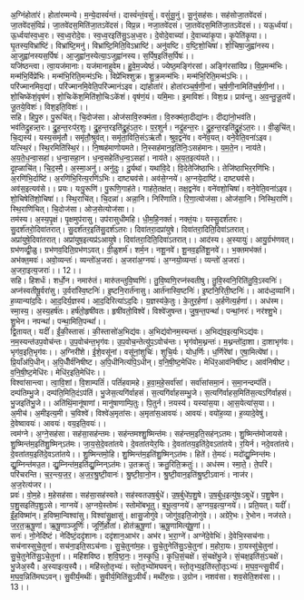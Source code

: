 

  
अ॒ग्निंहोता॑रं। होता॑रम्मन्ये। म॒न्ये॒दास्वं॑न्तं। दास्वं॑न्तं॒वसुं॑। वसुं॑सू॒नुं। सू॒नुंसह॑सः। सह॑सोजा॒तवे॑दसं। जा॒तवे॑दसं॒विप्रं॑। जा॒तवे॑दस॒मिति॑जा॒तऽवे॑दसं। विप्र॒न्न। नजा॒तवे॑दसं। जा॒तवे॑दस॒मिति॑जा॒तऽवे॑दसं।। यऊ॒र्ध्वया॑। ऊ॒र्ध्वया॑स्व॒ध्व॒रः। स्व॒ध्व॒रोदे॒वः। स्व॒ध्व॒रइति॑सु॒ऽअ॒ध्व॒रः। दे॒वोदे॒वाच्या॑। दे॒वाच्या॑कृ॒पा। कृ॒पेति॑कृ॒पा।। घृ॒तस्य॒विभ्रा॑ष्टिं। विभ्रा॑ष्टि॒मनु॑। विभ्रा॑ष्टि॒मिति॒विऽभ्राष्टि॑। अनु॑वष्टि। व॒ष्टि॒शो॒चिषा॑। शो॒चिषा॒जुह्वा॑नस्य। आ॒जुह्वा॑नस्यस॒र्पिषः॑। आ॒जुह्वा॑न॒स्येत्या॒ऽजुह्वा॑नस्य। स॒र्पिष॒इति॑स॒र्पिषः॑।।  
यजि॑ष्ठन्त्वा। त्वा॒यज॑मानाः। यज॑मानाहुवेम। हु॒वे॒म॒ज्येष्ठं॑। ज्येष्ठ॒मङ्गि॑रसां। अङ्गि॑रसांविप्र। वि॒प्र॒मन्म॑भिः। मन्म॑भि॒र्विप्रे॑भिः। मन्म॑भि॒रिति॒मन्म॑ऽभिः। विप्रे॑भिश्शुक्र। शु॒क्र॒मन्म॑भिः। मन्म॑भि॒रिति॒मन्म॑ऽभिः।। परि॑ज्मानमिव॒द्यां। परि॑ज्मानमि॒वेति॒परि॑ज्मानंऽइव। द्यांहोता॑रं। होता॑रञ्च॒र्ष॒णी॒नां। च॒र्ष॒णी॒नामिति॑च॒र्ष॒णी॒नां।। शो॒चिष्के॑शं॒वृष॑णं। शो॒चिःके॑श॒मिति॑शो॒चिःऽके॑शं। वृष॑णं॒यं। यमि॒माः। इ॒माविशः॑। विशः॒प्र। प्राव॑न्तु। अ॒व॒न्तु॒जू॒तये॑। जू॒तये॒विशः॑। विश॒इति॒विशः॑।।  
सहि। हिपु॒रु। पु॒रूचि॑त्। चि॒दोज॑सा। ओज॑सावि॒रुक्म॑ता। वि॒रुक्म॑ता॒दीद्या॑नः। दीद्या॑नो॒भव॑ति। भव॑तिद्रुहन्न्त॒रः। द्रु॒ह॒न्त॒रःप॑र॒शुः। द्रु॒ह॒न्त॒रइति॑द्रु॒हं॒ऽत॒रः। प॒र॒शुर्न। नद्रु॑हन्त॒रः। द्रु॒ह॒न्त॒रइति॑द्रु॒हं॒ऽत॒रः।। वी॒ळुचि॑त्। चि॒द्यस्य॑। यस्य॒समृ॑तौ। समृ॑तौ॒श्रुव॑त्। समृ॑ता॒विति॒संऽऋ॑तौ। श्रुव॒द्वने॑व। वने॑व॒यत्। वने॒वेति॒वना॑ऽइव। यत्स्थि॒रं। स्थि॒रमिति॑स्थि॒रं।। नि॒ष्षह॑माणोयमते। नि॒स्सह॑मान॒इति॑निः॒ऽसह॑मानः। य॒म॒ते॒न। नाय॑ते। अ॒य॒ते॒ध॒न्वा॒सहा॑। ध॒न्वा॒सहा॒न। ध॒न्व॒सहेति॑ध॒न्व॒ऽसहा॑। नाय॑ते। अ॒य॒त॒इत्य॑यते।।  
दृ॒ह्ळाचि॑त्। चि॒द॒स्मै॒। अ॒स्मा॒अनु॑। अनु॑दुः। दु॒र्यथा॑। यथा॑वि॒दे। वि॒देतेजि॑ष्ठाभिः। तेजि॑ष्ठाभिर॒रणि॑भिः। अ॒रणि॑भि॒र्दाष्टि॑। अ॒रणि॑भि॒रित्य॒रणि॑ऽभिः। दाष्ट्यव॑से। अव॑से॒ग्नये॑। अ॒ग्नये॒दाष्टि॑। दाष्ट्यव॑से। अव॑स॒इत्यव॑से।। प्रयः। यःपु॒रूणि॑। पु॒रूणि॒गाह॑ते। गाह॑ते॒तक्ष॑त्। तक्ष॒द्वने॑व। वने॑वशो॒चिषा॑। वने॒वेति॒वना॑ऽइव। शो॒चिषेति॑शो॒चिषा॑।। स्थि॒राचि॑त्। चि॒दन्ना॑। अन्ना॒नि। निरि॑णाति। रि॒णा॒त्योज॑सा। ओज॑सा॒नि। निस्थि॒राणि॑। स्थि॒राणि॑चित्। चि॒दोज॑सा। ओज॒सेत्योज॑सा।।  
तम॑स्य। अ॒स्य॒पृ॒क्षं। पृ॒क्षमुप॑रासु। उप॑रासुधीमहि। धी॒म॒हि॒नक्तं॑। नक्तं॒यः। यस्सु॒दर्श॑तरः। सु॒दर्श॑तरो॒दिवा॑तरात्। सु॒दर्श॑तर॒इति॑सु॒दर्श॑ऽतरः। दिवा॑तरा॒दप्रा॑युषे। दिवा॑तरा॒दिति॒दिवा॑ऽतरात्। अप्रा॑युषे॒दिवा॑तरात्। अप्रा॑युष॒इत्यप्र॑ऽआयुषे। दिवा॑तरा॒दिति॒दिवा॑ऽतरात्।। आद॑स्य। अ॒स्यायुः॑। आयु॒र्ग्रभ॑णवत्। ग्रभ॑णव्द्वी॒ळु। ग्रभ॑णव॒दिति॒ग्रभ॑णऽवत्। वी॒ळुशर्म॑। शर्म॒न। नशू॒नवे॑। शू॒नव॒इति॑शू॒नवे॑।। भ॒क्तमभ॑क्तं। अभ॑क्त॒मवः॑। अवो॒व्यन्तः॑। व्यन्तो॑अ॒जराः॑। अ॒जरा॑अ॒ग्नयः॑। अ॒ग्नयो॒व्यन्तः॑। व्यन्तो॑ अ॒जराः॑। अ॒जरा॒इत्य॒जराः॑।। 12।।  
सहि। हिशर्धः॑। शर्धो॒न। नमारु॑तं। मारु॑तन्तुवि॒ष्वणिः॑। तु॒वि॒ष्वणि॒रप्न॑स्वतीषु। तु॒वि॒स्वनि॒रिति॑तु॒वि॒ऽस्वनिः॑। अप्न॑स्वतीषू॒र्वरा॑सु। उ॒र्वरा॑स्वि॒ष्टनिः॑। इ॒ष्टनि॒रार्त॑नासु। आर्त॑नास्वि॒ष्टनिः॑। इ॒ष्टनि॒रिती॒ष्टनिः॑।। आद॑ध्द॒व्यानि॑। ह॒व्यान्या॑द॒दिः। आ॒द॒दिर्य॒ज्ञस्य॑। आ॒द॒दिरित्या॑ऽद॒दिः। य॒ज्ञस्य॑के॒तुः। के॒तुर॒र्हणा॑। अ॒र्हणॆत्य॒र्हणा॑।। अध॑स्म। स्मा॒स्य॒। अ॒स्य॒हर्ष॑तः। हर्ष॑तो॒हृषी॑वतः। हृषी॑वतो॒विश्वे॑। विश्वे॑जुषन्त। जु॒ष॒न्त॒पन्थां॑। पन्थां॒नरः॑। नर॑श्शु॒भे। शु॒भेन। नपन्थां॑। पन्था॒मिति॒पन्थां॑।।  
द्वि॒तायत्। यदीं॑। ईं॒की॒स्तासः॑। की॒स्तासो॑अ॒भिद्य॑वः। अ॒भिद्य॑वोनम॒स्यन्तः॑। अ॒भिद्य॑व॒इत्य॒भिऽद्य॑वः। न॒म॒स्यन्त॑उप॒वोच॑न्तः। उ॒प॒वोच॑न्त॒भृग॑वः। उ॒प॒वोच॒न्तेत्यु॑प॒ऽवोच॑न्तः। भृग॑वोम॒थ्नन्तः॑। म॒थ्नन्तो॑दा॒शा। दा॒शाभृग॑वः। भृग॑व॒इति॒भृग॑वः।। अ॒ग्निरी॑शे। ई॒शे॒वसू॑नां। वसू॑नां॒शुचिः॑। शुचि॒र्यः। योध॒र्णिः। ध॒र्णिरे॑षां। ए॒षा॒मित्ये॑षां।। प्रि॒याँअ॑पि॒धीन्। अ॒पि॒धीँर्व॑निषीष्ट। अ॒पि॒धीनित्य॑पि॒ऽधीन्। व॒नि॒षी॒ष्ट॒मेधि॑रः। मेधि॑र॒आव॑निषीष्ट। आव॑निषीष्ट। व॒नि॒षी॒ष्ट॒मेधि॑रः। मेधि॑र॒इति॒मेधि॑रः।।  
विश्वा॑सान्त्वा। त्वा॒वि॒शां। वि॒शाम्पतिं॑। पतिं॑हवामहे। ह॒वा॒म॒हे॒सर्वा॑सां। सर्वा॑सांसमा॒नं। स॒मा॒नन्दम्प॑तिं। दम्प॑तिम्भु॒जे। दम्प॑ति॒मिति॒दंऽप॑तिं। भु॒जेस॒त्यगि॑र्वाहसं। स॒त्यगि॑र्वाहसम्भु॒जे। स॒त्यगि॑र्वाहस॒मिति॑स॒त्यऽगि॑र्वाहसं। भु॒जइति॑भु॒जे।। अति॑थिं॒मानू॑षाणां। मानु॑षाणाम्पि॒तुः। पि॒तुर्न। ऩयस्य॑। यस्या॑स॒या। आ॒स॒येत्या॑स॒या।। अ॒मीच॑। अ॒मीइत्य॒मी। च॒विश्वे॑। विश्वे॑अ॒मृता॑सः। अ॒मृता॑स॒आवयः॑। आवयः॑। वयो॑ह॒व्या। ह॒व्यादे॒वेषु॑। दे॒वेष्वावयः॑। आवयः॑। वय॒इति॒वयः॑।।  
त्वम॑ग्ने। अ॒ग्ने॒सह॑सा। सह॑सा॒सह॑न्तमः। सह॑न्तमश्शु॒ष्मिन्त॑मः। सह॑न्तम॒इति॒सह॑न्ऽतमः। शु॒ष्मिन्त॑मोजायसे। शु॒ष्मिन्त॑म॒इति॑शु॒ष्मिन्ऽत॑मः। जा॒य॒से॒दे॒वता॑तये। दे॒वता॑तयेर॒यिः। दे॒वता॑तय॒इति॑दे॒वऽता॑तये। र॒यिर्न। नदे॒वता॑तये। दे॒वता॑तय॒इति॑दे॒वऽता॑तये।। शु॒ष्मिन्तमो॒हि। शु॒ष्मिन्त॑म॒इति॑शु॒ष्मिन्ऽत॑मः। हिते॑। ते॒मदः॑। मदो॑द्यु॒म्निन्त॑मः। द्यु॒म्निन्त॑मउ॒त। द्यु॒म्निन्त॑म॒इति॑द्यु॒म्निन्ऽत॑मः। उ॒तक्रतुः॑। क्रतु॒रिति॒क्रतुः॑।। अध॑स्म। स्मा॒ते॒। ते॒परि॑। परि॑चरन्ति। च॒र॒न्त्य॒ज॒र॒। अ॒ज॒र॒श्रु॒ष्टी॒वानः॑। श्रु॒ष्टी॒वा॒नो॒न। श्रु॒ष्टी॒वान॒इति॑श्रु॒ष्टी॒ऽवानः॑। नाज॑र। अ॒ज॒रेत्य॑जर।।  
प्रवः॑। वो॒म॒हे। म॒हेसह॑सा। सह॑सा॒सह॑स्वते। सह॑स्वतउष॒र्बुधे॑। उ॒ष॒र्बुधे॑प॒शु॒षे। उ॒ष॒र्बुध॒इत्यु॑षः॒ऽबुधे॑। प॒शु॒षेन। प॒शु॒सइति॑प॒शु॒ऽसे। नाग्नये॑। अ॒ग्नये॒स्तोमः॑। स्तोमो॑बभूतु। ब॒भू॒त्व॒ग्नये॑। अ॒ग्नय॒इत्य॒ग्नये॑।। प्रति॒यत्। यदीं॑। ईं॒ह॒विष्मा॑न्। ह॒विष्मा॒न्विश्वा॑सु। विश्वा॑सु॒क्षासु॑। क्षासु॒जोगु॑वे। जोगु॑व॒इति॒जोगु॑वे।। अग्रे॑रे॒भः। रे॒भोन। नज॑रते। ज॒र॒त॒ऋ॒षू॒णां। ऋ॒षू॒णाञ्जूर्णिः॑। जूर्णि॒र्होता॑। होत॑ऋ॒षू॒णां। ऋ॒षू॒णामित्यृ॑षू॒णां।।  
सनः॑। नो॒नेदि॑ष्टं। नेदि॑ष्टं॒ददृ॑शानः। ददृ॑शान॒आभ॑र। अभ॑र। भ॒रा॒ग्ने॑। अग्ने॑दे॒वेभिः॑। दे॒वेभि॒स्सच॑नाः। सच॑नास्सुचे॒तुना॑। सच॑ना॒इति॒सऽच॑नाः। सु॒चे॒तुना॑म॒हः। सु॒चे॒तुनेति॑सु॒ऽचे॒तुना॑। म॒होरा॒यः। रा॒यस्सु॑चे॒तुना॑। सु॒चे॒तुनेति॑सु॒ऽचे॒तुना॑।। महि॑शविष्ठ। श॒वि॒ष्ठ॒नः॒। न॒स्कृ॒धि॒। कृ॒धि॒सं॒चक्षे॑। सं॒चक्षे॑भु॒जे। सं॒चक्ष॒इति॑सं॒ऽचक्षे॑। भु॒जेअ॒स्यै। अ॒स्याइत्य॒स्यै।। महि॑स्तो॒तृभ्यः॑। स्तो॒तृभ्यो॑मघवन्। स्तो॒तृभ्य॒इति॑स्तो॒तृऽभ्यः॑। म॒घ॒व॒न्त्सु॒वीर्यं॑। म॒घ॒व॒न्निति॑मघऽवन्। सु॒वीर्यं॒मथीः॑। सु॒वीर्य॒मिति॑सु॒ऽवीर्यं॑। मथी॑रु॒ग्रः। उ॒ग्रोन। नशव॑सा। शव॒सेति॒शव॑सा।। 13।।  
